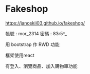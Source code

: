 # Fakeshop

https://janoskii03.github.io/fakeshop/

帳號 : mor_2314
密碼 : 83r5^_

用 bootstrap 作 RWD 功能

框架使用react 

有登入、瀏覽商品、加入購物車功能


